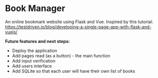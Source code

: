 # Book Manager
An online bookmark website using Flask and Vue. Inspired by this tutorial: https://testdriven.io/blog/developing-a-single-page-app-with-flask-and-vuejs/

**Future features and next steps:**
- Deploy the application
- Add pages read (as a button) - the main function 
- Add input verification
- Add users interface 
- Add SQLite so that each user will have their own list of books
